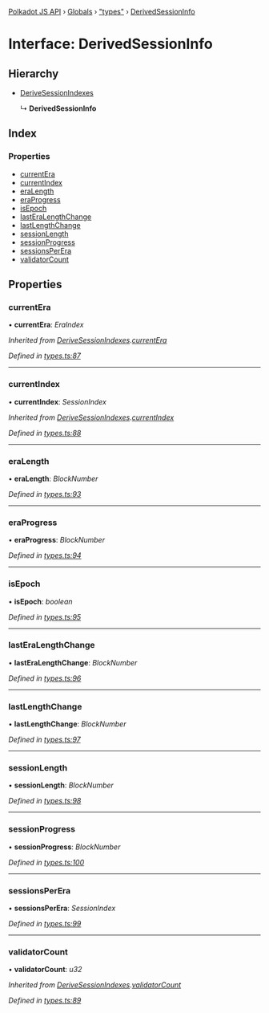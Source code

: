 [Polkadot JS API](../README.md) › [Globals](../globals.md) › ["types"](../modules/_types_.md) › [DerivedSessionInfo](_types_.derivedsessioninfo.md)

# Interface: DerivedSessionInfo

## Hierarchy

* [DeriveSessionIndexes](_types_.derivesessionindexes.md)

  ↳ **DerivedSessionInfo**

## Index

### Properties

* [currentEra](_types_.derivedsessioninfo.md#currentera)
* [currentIndex](_types_.derivedsessioninfo.md#currentindex)
* [eraLength](_types_.derivedsessioninfo.md#eralength)
* [eraProgress](_types_.derivedsessioninfo.md#eraprogress)
* [isEpoch](_types_.derivedsessioninfo.md#isepoch)
* [lastEraLengthChange](_types_.derivedsessioninfo.md#lasteralengthchange)
* [lastLengthChange](_types_.derivedsessioninfo.md#lastlengthchange)
* [sessionLength](_types_.derivedsessioninfo.md#sessionlength)
* [sessionProgress](_types_.derivedsessioninfo.md#sessionprogress)
* [sessionsPerEra](_types_.derivedsessioninfo.md#sessionsperera)
* [validatorCount](_types_.derivedsessioninfo.md#validatorcount)

## Properties

###  currentEra

• **currentEra**: *EraIndex*

*Inherited from [DeriveSessionIndexes](_types_.derivesessionindexes.md).[currentEra](_types_.derivesessionindexes.md#currentera)*

*Defined in [types.ts:87](https://github.com/polkadot-js/api/blob/287ceb2ded/packages/api-derive/src/types.ts#L87)*

___

###  currentIndex

• **currentIndex**: *SessionIndex*

*Inherited from [DeriveSessionIndexes](_types_.derivesessionindexes.md).[currentIndex](_types_.derivesessionindexes.md#currentindex)*

*Defined in [types.ts:88](https://github.com/polkadot-js/api/blob/287ceb2ded/packages/api-derive/src/types.ts#L88)*

___

###  eraLength

• **eraLength**: *BlockNumber*

*Defined in [types.ts:93](https://github.com/polkadot-js/api/blob/287ceb2ded/packages/api-derive/src/types.ts#L93)*

___

###  eraProgress

• **eraProgress**: *BlockNumber*

*Defined in [types.ts:94](https://github.com/polkadot-js/api/blob/287ceb2ded/packages/api-derive/src/types.ts#L94)*

___

###  isEpoch

• **isEpoch**: *boolean*

*Defined in [types.ts:95](https://github.com/polkadot-js/api/blob/287ceb2ded/packages/api-derive/src/types.ts#L95)*

___

###  lastEraLengthChange

• **lastEraLengthChange**: *BlockNumber*

*Defined in [types.ts:96](https://github.com/polkadot-js/api/blob/287ceb2ded/packages/api-derive/src/types.ts#L96)*

___

###  lastLengthChange

• **lastLengthChange**: *BlockNumber*

*Defined in [types.ts:97](https://github.com/polkadot-js/api/blob/287ceb2ded/packages/api-derive/src/types.ts#L97)*

___

###  sessionLength

• **sessionLength**: *BlockNumber*

*Defined in [types.ts:98](https://github.com/polkadot-js/api/blob/287ceb2ded/packages/api-derive/src/types.ts#L98)*

___

###  sessionProgress

• **sessionProgress**: *BlockNumber*

*Defined in [types.ts:100](https://github.com/polkadot-js/api/blob/287ceb2ded/packages/api-derive/src/types.ts#L100)*

___

###  sessionsPerEra

• **sessionsPerEra**: *SessionIndex*

*Defined in [types.ts:99](https://github.com/polkadot-js/api/blob/287ceb2ded/packages/api-derive/src/types.ts#L99)*

___

###  validatorCount

• **validatorCount**: *u32*

*Inherited from [DeriveSessionIndexes](_types_.derivesessionindexes.md).[validatorCount](_types_.derivesessionindexes.md#validatorcount)*

*Defined in [types.ts:89](https://github.com/polkadot-js/api/blob/287ceb2ded/packages/api-derive/src/types.ts#L89)*
